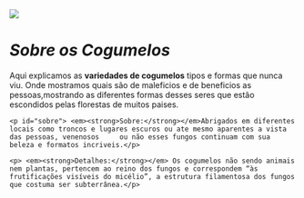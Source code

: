 <!DOCTYPE html >
 
 <head>
 <meta charset="UTF-8"> 
<title>Cogumelos<3</title>
<link rel-"stylesheet" href="style.css"

<html lang="pt-br">
 </head>

 <body>
 <img src="cogumelos.jpg">

_<h1 style=" text-aling: center">Sobre os Cogumelos</h1>_

<p style="font size:20px"> Aqui explicamos as <strong>variedades de  cogumelos</strong> tipos e formas que nunca viu. Onde mostramos quais são de maleficios e de beneficios as pessoas,mostrando as diferentes formas desses seres que estão escondidos pelas florestas de muitos paises.</p>

    <p id="sobre"> <em><strong>Sobre:</strong></em>Abrigados em diferentes locais como troncos e lugares escuros ou ate mesmo aparentes a vista das pessoas, venenosos     ou não esses fungos continuam com sua beleza e formatos incriveis.</p> 

    <p> <em><strong>Detalhes:</strong></em> Os cogumelos não sendo animais nem plantas, pertencem ao reino dos fungos e correspondem “às frutificações visíveis do micélio”, a estrutura filamentosa dos fungos que costuma ser subterrânea.</p>

</body>
<tag>
</html>


